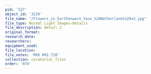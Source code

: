 ```yaml
---
pid: '527'
object_id: '3139'
file_name: "/Flowers_in_Earthenware_Vase_%28Netherlands%29x2.jpg"
file_type: Normal Light Images›Details
file_description: Detail 2
original_format:
research_date:
researchers:
equipment_used:
file_location:
file_notes: 'RKD #92.728'
collection: curatorial_files
order: '074'
---
```


